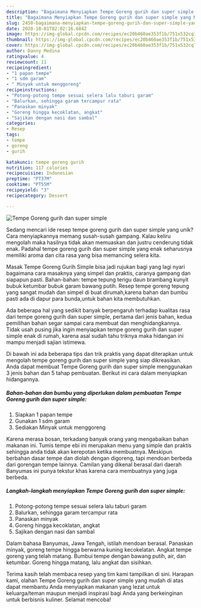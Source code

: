 ```yaml
---
description: "Bagaimana Menyiapkan Tempe Goreng gurih dan super simple yang Menggugah Selera"
title: "Bagaimana Menyiapkan Tempe Goreng gurih dan super simple yang Menggugah Selera"
slug: 2450-bagaimana-menyiapkan-tempe-goreng-gurih-dan-super-simple-yang-menggugah-selera
date: 2020-10-01T02:02:16.684Z
image: https://img-global.cpcdn.com/recipes/ec20b460ae353f1b/751x532cq70/tempe-goreng-gurih-dan-super-simple-foto-resep-utama.jpg
thumbnail: https://img-global.cpcdn.com/recipes/ec20b460ae353f1b/751x532cq70/tempe-goreng-gurih-dan-super-simple-foto-resep-utama.jpg
cover: https://img-global.cpcdn.com/recipes/ec20b460ae353f1b/751x532cq70/tempe-goreng-gurih-dan-super-simple-foto-resep-utama.jpg
author: Danny Medina
ratingvalue: 4
reviewcount: 11
recipeingredient:
- "1 papan tempe"
- "1 sdm garam"
- " Minyak untuk menggoreng"
recipeinstructions:
- "Potong-potong tempe sesuai selera lalu taburi garam"
- "Balurkan, sehingga garam tercampur rata"
- "Panaskan minyak"
- "Goreng hingga kecoklatan, angkat"
- "Sajikan dengan nasi dan sambal"
categories:
- Resep
tags:
- tempe
- goreng
- gurih

katakunci: tempe goreng gurih 
nutrition: 117 calories
recipecuisine: Indonesian
preptime: "PT37M"
cooktime: "PT55M"
recipeyield: "3"
recipecategory: Dessert

---
```



![Tempe Goreng gurih dan super simple](https://img-global.cpcdn.com/recipes/ec20b460ae353f1b/751x532cq70/tempe-goreng-gurih-dan-super-simple-foto-resep-utama.jpg)

Sedang mencari ide resep tempe goreng gurih dan super simple yang unik? Cara menyiapkannya memang susah-susah gampang. Kalau keliru mengolah maka hasilnya tidak akan memuaskan dan justru cenderung tidak enak. Padahal tempe goreng gurih dan super simple yang enak seharusnya memiliki aroma dan cita rasa yang bisa memancing selera kita.

Masak Tempe Goreng Gurih Simple bisa jadi rujukan bagi yang lagi nyari bagaimana cara masaknya yang simpel dan praktis, caranya gampang dan siapapun pasti. Bahan-bahan: tempe tepung terigu daun brambang kunyit bubuk ketumbar bubuk garam bawang putih. Resep tempe goreng tepung yang sangat mudah dan simpel di buat dirumah,karena bahan dan bumbu pasti ada di dapur para bunda,untuk bahan kita membutuhkan.

Ada beberapa hal yang sedikit banyak berpengaruh terhadap kualitas rasa dari tempe goreng gurih dan super simple, pertama dari jenis bahan, kedua pemilihan bahan segar sampai cara membuat dan menghidangkannya. Tidak usah pusing jika ingin menyiapkan tempe goreng gurih dan super simple enak di rumah, karena asal sudah tahu triknya maka hidangan ini mampu menjadi sajian istimewa.


Di bawah ini ada beberapa tips dan trik praktis yang dapat diterapkan untuk mengolah tempe goreng gurih dan super simple yang siap dikreasikan. Anda dapat membuat Tempe Goreng gurih dan super simple menggunakan 3 jenis bahan dan 5 tahap pembuatan. Berikut ini cara dalam menyiapkan hidangannya.

<!--inarticleads1-->

##### Bahan-bahan dan bumbu yang diperlukan dalam pembuatan Tempe Goreng gurih dan super simple:

1. Siapkan 1 papan tempe
1. Gunakan 1 sdm garam
1. Sediakan  Minyak untuk menggoreng


Karena merasa bosan, terkadang banyak orang yang mengabaikan bahan makanan ini. Tumis tempe ebi ini merupakan menu yang simple dan praktis sehingga anda tidak akan kerepotan ketika membuatnya. Meskipun berbahan dasar tempe dan diolah dengan digoreng, tapi mendoan berbeda dari gorengan tempe lainnya. Camilan yang dikenal berasal dari daerah Banyumas ini punya tekstur khas karena cara membuatnya yang juga berbeda. 

<!--inarticleads2-->

##### Langkah-langkah menyiapkan Tempe Goreng gurih dan super simple:

1. Potong-potong tempe sesuai selera lalu taburi garam
1. Balurkan, sehingga garam tercampur rata
1. Panaskan minyak
1. Goreng hingga kecoklatan, angkat
1. Sajikan dengan nasi dan sambal


Dalam bahasa Banyumas, Jawa Tengah, istilah mendoan berasal. Panaskan minyak, goreng tempe hingga berwarna kuning kecokelatan. Angkat tempe goreng yang telah matang. Bumbui tempe dengan bawang putih, air, dan ketumbar. Goreng hingga matang, lalu angkat dan sisihkan. 

Terima kasih telah membaca resep yang tim kami tampilkan di sini. Harapan kami, olahan Tempe Goreng gurih dan super simple yang mudah di atas dapat membantu Anda menyiapkan makanan yang lezat untuk keluarga/teman maupun menjadi inspirasi bagi Anda yang berkeinginan untuk berbisnis kuliner. Selamat mencoba!
